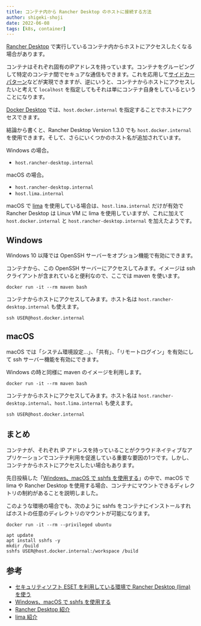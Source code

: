 ```yaml
---
title: コンテナ内から Rancher Desktop のホストに接続する方法 
author: shigeki-shoji
date: 2022-06-08
tags: [k8s, container]
---
```


[Rancher Desktop](https://rancherdesktop.io/) で実行しているコンテナ内からホストにアクセスしたくなる場合があります。

コンテナはそれぞれ固有のIPアドレスを持っています。コンテナをグルーピングして特定のコンテナ間でセキュアな通信もできます。これを応用して[サイドカーパターン](https://azure.microsoft.com/ja-jp/resources/designing-distributed-systems/)などが実現できますが、逆にいうと、コンテナからホストにアクセスしたいと考えて `localhost` を指定してもそれは単にコンテナ自身をしているということになります。

[Docker Desktop](https://docs.docker.com/) では、`host.docker.internal` を指定することでホストにアクセスできます。

結論から書くと、Rancher Desktop Version 1.3.0 でも `host.docker.internal` を使用できます。そして、さらにいくつかのホスト名が追加されています。

Windows の場合。

- `host.rancher-desktop.internal`

macOS の場合。

- `host.rancher-desktop.internal`
- `host.lima.internal`

macOS で [lima](https://github.com/lima-vm/lima) を使用している場合は、`host.lima.internal` だけが有効で Rancher Desktop は Linux VM に lima を使用していますが、これに加えて `host.docker.internal` と `host.rancher-desktop.internal` を加えたようです。

## Windows

Windows 10 以降では OpenSSH サーバーをオプション機能で有効にできます。

コンテナから、この OpenSSH サーバーにアクセスしてみます。イメージは ssh クライアントが含まれていると便利なので、ここでは maven を使います。

```shell
docker run -it --rm maven bash
```

コンテナからホストにアクセスしてみます。ホスト名は `host.rancher-desktop.internal` も使えます。

```shell
ssh USER@host.docker.internal
```

## macOS

macOS では「システム環境設定...」、「共有」、「リモートログイン」を有効にして ssh サーバー機能を有効にできます。

Windows の時と同様に maven のイメージを利用します。

```shell
docker run -it --rm maven bash
```

コンテナからホストにアクセスしてみます。ホスト名は `host.rancher-desktop.internal`、`host.lima.internal` も使えます。

```shell
ssh USER@host.docker.internal
```

## まとめ

コンテナが、それぞれ IP アドレスを持っていることがクラウドネイティブなアプリケーションでコンテナ利用を促進している重要な要因の1つです。しかし、コンテナからホストにアクセスしたい場合もあります。

先日投稿した「[Windows、macOS で sshfs を使用する](https://developer.mamezou-tech.com/blogs/2022/05/17/sshfs/)」の中で、macOS で lima や Rancher Desktop を使用する場合、コンテナにマウントできるディレクトリの制約があることを説明しました。

このような環境の場合でも、次のように sshfs をコンテナにインストールすればホストの任意のディレクトリのマウントが可能になります。

```shell
docker run -it --rm --privileged ubuntu
```

```shell
apt update
apt install sshfs -y
mkdir /build
sshfs USER@host.docker.internal:/workspace /build
```

## 参考

- [セキュリティソフト ESET を利用している環境で Rancher Desktop (lima) を使う](https://developer.mamezou-tech.com/blogs/2022/06/02/lime-with-eset/)
- [Windows、macOS で sshfs を使用する](https://developer.mamezou-tech.com/blogs/2022/05/17/sshfs/)
- [Rancher Desktop 紹介](https://developer.mamezou-tech.com/blogs/2022/01/29/rancher-desktop/)
- [lima 紹介](https://developer.mamezou-tech.com/blogs/2022/01/21/lima/)
 